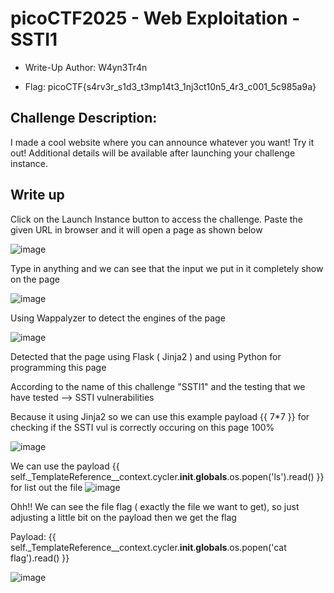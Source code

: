 # picoCTF2025 - Web Exploitation - SSTI1

- Write-Up Author: W4yn3Tr4n

- Flag: picoCTF{s4rv3r_s1d3_t3mp14t3_1nj3ct10n5_4r3_c001_5c985a9a}

## Challenge Description:

I made a cool website where you can announce whatever you want! Try it out!
Additional details will be available after launching your challenge instance.

## Write up  

Click on the Launch Instance button to access the challenge. Paste the given URL in browser and it will open a page as shown below

![image](https://github.com/user-attachments/assets/5a06539c-b52a-42ab-9225-42271326c5b9)


Type in anything and we can see that the input we put in it completely show on the page

![image](https://github.com/user-attachments/assets/a66e833a-d381-4d83-aaa2-7dbee66a5481)

Using Wappalyzer to detect the engines of the page

![image](https://github.com/user-attachments/assets/53006a2e-1ad5-443c-b348-8aa4a2f12397)

Detected that the page using Flask ( Jinja2 ) and using Python for programming this page

According to the name of this challenge "SSTI1" and the testing that we have tested --> SSTI vulnerabilities

Because it using Jinja2 so we can use this example payload {{ 7*7 }} for checking if the SSTI vul is correctly occuring on this page 100%

![image](https://github.com/user-attachments/assets/35568f0b-a4f8-4315-9f96-7edcf4b7a471)

We can use the payload {{ self._TemplateReference__context.cycler.__init__.__globals__.os.popen('ls').read() }} for list out the file 
![image](https://github.com/user-attachments/assets/962d71c4-efbb-4bed-bcd7-8c887b2fc7f4)

Ohh!! We can see the file flag ( exactly the file we want to get), so just adjusting a little bit on the payload then we get the flag 

Payload: {{ self._TemplateReference__context.cycler.__init__.__globals__.os.popen('cat flag').read() }}

![image](https://github.com/user-attachments/assets/ca8c511b-08bf-4170-9328-e8b17f6d21fa)














